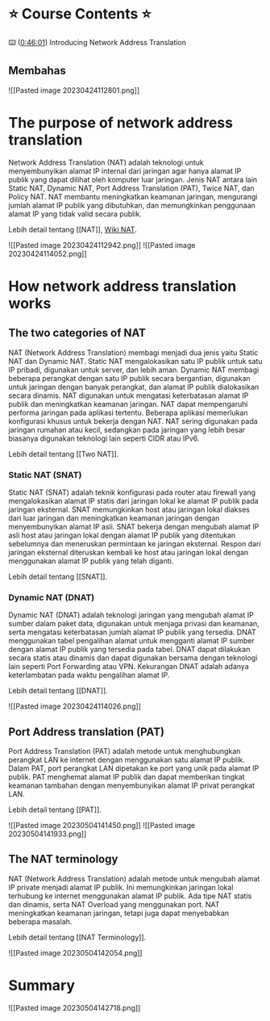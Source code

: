 # ⭐️ Course Contents ⭐️ 

⌨️ ([0:46:01](https://www.youtube.com/watch?v=qiQR5rTSshw&list=PLUcC-GwJC7M4bq1J4_jSLOjg3jmbD7sp2&index=1&t=2761s)) Introducing Network Address Translation

## Membahas 

![[Pasted image 20230424112801.png]]

# The purpose of network address translation

Network Address Translation (NAT) adalah teknologi untuk menyembunyikan alamat IP internal dari jaringan agar hanya alamat IP publik yang dapat dilihat oleh komputer luar jaringan. Jenis NAT antara lain Static NAT, Dynamic NAT, Port Address Translation (PAT), Twice NAT, dan Policy NAT. NAT membantu meningkatkan keamanan jaringan, mengurangi jumlah alamat IP publik yang dibutuhkan, dan memungkinkan penggunaan alamat IP yang tidak valid secara publik.

Lebih detail tentang [[NAT]], [Wiki NAT](https://en.wikipedia.org/wiki/Network_address_translation).

![[Pasted image 20230424112942.png]] 
![[Pasted image 20230424114052.png]]

# How network address translation works

## The two categories of NAT

NAT (Network Address Translation) membagi menjadi dua jenis yaitu Static NAT dan Dynamic NAT. Static NAT mengalokasikan satu IP publik untuk satu IP pribadi, digunakan untuk server, dan lebih aman. Dynamic NAT membagi beberapa perangkat dengan satu IP publik secara bergantian, digunakan untuk jaringan dengan banyak perangkat, dan alamat IP publik dialokasikan secara dinamis. NAT digunakan untuk mengatasi keterbatasan alamat IP publik dan meningkatkan keamanan jaringan. NAT dapat mempengaruhi performa jaringan pada aplikasi tertentu. Beberapa aplikasi memerlukan konfigurasi khusus untuk bekerja dengan NAT. NAT sering digunakan pada jaringan rumahan atau kecil, sedangkan pada jaringan yang lebih besar biasanya digunakan teknologi lain seperti CIDR atau IPv6.

Lebih detail tentang [[Two NAT]].

### Static NAT (SNAT)

Static NAT (SNAT) adalah teknik konfigurasi pada router atau firewall yang mengalokasikan alamat IP statis dari jaringan lokal ke alamat IP publik pada jaringan eksternal. SNAT memungkinkan host atau jaringan lokal diakses dari luar jaringan dan meningkatkan keamanan jaringan dengan menyembunyikan alamat IP asli. SNAT bekerja dengan mengubah alamat IP asli host atau jaringan lokal dengan alamat IP publik yang ditentukan sebelumnya dan meneruskan permintaan ke jaringan eksternal. Respon dari jaringan eksternal diteruskan kembali ke host atau jaringan lokal dengan menggunakan alamat IP publik yang telah diganti.

Lebih detail tentang [[SNAT]].

### Dynamic NAT (DNAT)

Dynamic NAT (DNAT) adalah teknologi jaringan yang mengubah alamat IP sumber dalam paket data, digunakan untuk menjaga privasi dan keamanan, serta mengatasi keterbatasan jumlah alamat IP publik yang tersedia. DNAT menggunakan tabel pengalihan alamat untuk mengganti alamat IP sumber dengan alamat IP publik yang tersedia pada tabel. DNAT dapat dilakukan secara statis atau dinamis dan dapat digunakan bersama dengan teknologi lain seperti Port Forwarding atau VPN. Kekurangan DNAT adalah adanya keterlambatan pada waktu pengalihan alamat IP.

Lebih detail tentang [[DNAT]].

![[Pasted image 20230424114026.png]]

## Port Address translation (PAT)

Port Address Translation (PAT) adalah metode untuk menghubungkan perangkat LAN ke internet dengan menggunakan satu alamat IP publik. Dalam PAT, port perangkat LAN dipetakan ke port yang unik pada alamat IP publik. PAT menghemat alamat IP publik dan dapat memberikan tingkat keamanan tambahan dengan menyembunyikan alamat IP privat perangkat LAN.

Lebih detail tentang [[PAT]].

![[Pasted image 20230504141450.png]]
![[Pasted image 20230504141933.png]]

## The NAT terminology

NAT (Network Address Translation) adalah metode untuk mengubah alamat IP private menjadi alamat IP publik. Ini memungkinkan jaringan lokal terhubung ke internet menggunakan alamat IP publik. Ada tipe NAT statis dan dinamis, serta NAT Overload yang menggunakan port. NAT meningkatkan keamanan jaringan, tetapi juga dapat menyebabkan beberapa masalah.

Lebih detail tentang [[NAT Terminology]].

![[Pasted image 20230504142054.png]]

# Summary 

![[Pasted image 20230504142718.png]]
